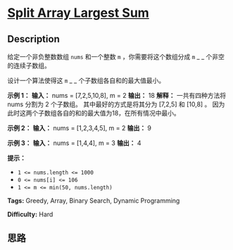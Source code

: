 # [Split Array Largest Sum][title]

## Description

给定一个非负整数数组 `nums` 和一个整数 `m` ，你需要将这个数组分成 `m` _ _ 个非空的连续子数组。

设计一个算法使得这 `m` _ _ 个子数组各自和的最大值最小。



**示例 1：**
            **输入：** nums = [7,2,5,10,8], m = 2    **输出：** 18    **解释：**    一共有四种方法将 nums 分割为 2 个子数组。     其中最好的方式是将其分为 [7,2,5] 和 [10,8] 。    因为此时这两个子数组各自的和的最大值为18，在所有情况中最小。

**示例 2：**
            **输入：** nums = [1,2,3,4,5], m = 2    **输出：** 9    

**示例 3：**
            **输入：** nums = [1,4,4], m = 3    **输出：** 4    



**提示：**

  * `1 <= nums.length <= 1000`
  * `0 <= nums[i] <= 106`
  * `1 <= m <= min(50, nums.length)`


**Tags:** Greedy, Array, Binary Search, Dynamic Programming

**Difficulty:** Hard

## 思路

[title]: https://leetcode-cn.com/problems/split-array-largest-sum
